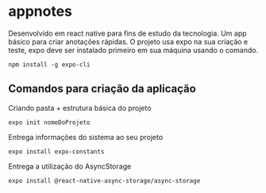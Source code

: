 # appnotes

Desenvolvido em react native para fins de estudo da tecnologia. Um app básico para criar anotações rápidas. O projeto usa expo na sua criação e teste, expo deve ser instalado primeiro em sua máquina usando o comando.
        
    npm install -g expo-cli

## Comandos para criação da aplicação
Criando pasta + estrutura básica do projeto

    expo init nomeDoProjeto

Entrega informações do sistema ao seu projeto

    expo install expo-constants

Entrega a utilização do AsyncStorage

    expo install @react-native-async-storage/async-storage

